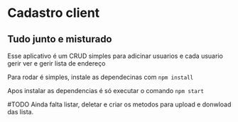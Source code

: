 # Cadastro client

## Tudo junto e misturado

Esse aplicativo é um CRUD simples para adicinar usuarios e cada usuario gerir ver e gerir lista de endereço

Para rodar é simples, instale as dependecinas com `npm install`

Apos instalar as dependencias é só executar o comando `npm start`

#TODO
Ainda falta listar, deletar e criar os metodos para upload e donwload das lista.
